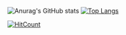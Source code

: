 
![Anurag's GitHub stats](https://github-readme-stats.vercel.app/api?username=Orion-News&show_icons=true&theme=onedark)
[![Top Langs](https://github-readme-stats.vercel.app/api/top-langs/?username=Orion-News&langs_count=6&layout=compact&custom_title=Linguagens)](https://github.com/Orion-News/github-readme-stats)

[![HitCount](http://hits.dwyl.com/Orion-News/Orion-News.svg)](http://hits.dwyl.com/Orion-News/Orion-News)


